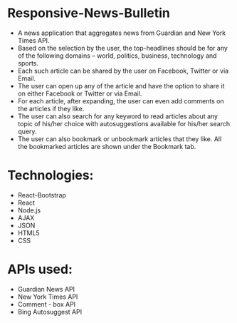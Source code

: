 # Responsive-News-Bulletin
- A news application that aggregates news from Guardian and New York Times API. 
- Based on the selection by the user, the top-headlines should be for any of the following domains – world, politics, business, technology and sports. 
- Each such article can be shared by the user on Facebook, Twitter or via Email. 
- The user can open up any of the article and have the option to share it on either Facebook or Twitter or via Email. 
- For each article, after expanding, the user can even add comments on the articles if they like. 
- The user can also search for any keyword to read articles about any topic of his/her choice with autosuggestions available for his/her search query.  
- The user can also bookmark or unbookmark articles that they like. All the bookmarked articles are shown under the Bookmark tab.

# Technologies:
- React-Bootstrap
- React
- Node.js
- AJAX
- JSON
- HTML5
- CSS

# APIs used:
- Guardian News API
- New York Times API
- Comment - box API
- Bing Autosuggest API
